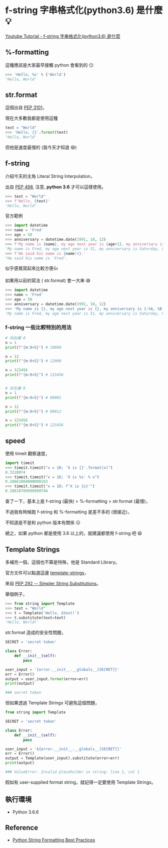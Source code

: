# f-string 字串格式化(python3.6) 是什麼 :bulb:

[Youtube Tutorial - f-string 字串格式化(python3.6) 是什麼](https://youtu.be/3agdMlpxG-4)

## %-formatting

這種應該是大家最早接觸 python 會看到的 :smirk:

```python
>>> 'Hello, %s' % ('World')
'Hello, World'
```

## str.format

這個出自 [PEP 3101](https://www.python.org/dev/peps/pep-3101/)，

現在大多數我都是使用這種

```python
text = "World"
>>> 'Hello, {}'.format(text)
'Hello, World'
```

但他是速度最慢的 (我今天才知道 :sweat_smile:)

## f-string

介紹今天的主角 Literal String Interpolation，

出自 [PEP 498](https://www.python.org/dev/peps/pep-0498/), 注意, **python 3.6** 才可以這樣使用。

```python
>>> text = "World"
>>> f'Hello, {text}'
'Hello, World'
```

官方範例

```python
>>> import datetime
>>> name = 'Fred'
>>> age = 50
>>> anniversary = datetime.date(1991, 10, 12)
>>> f'My name is {name}, my age next year is {age+1}, my anniversary is {anniversary:%A, %B %d, %Y}.'
'My name is Fred, my age next year is 51, my anniversary is Saturday, October 12, 1991.'
>>> f'He said his name is {name!r}.'
"He said his name is 'Fred'.
```

似乎感覺寫起來比較方便:+1:

如果用以前的寫法 ( str.format) 會一大串 :sweat_smile:

```python
>>> import datetime
>>> name = 'Fred'
>>> age = 50
>>> anniversary = datetime.date(1991, 10, 12)
>>> 'My name is {}, my age next year is {}, my anniversary is {:%A, %B %d, %Y}.'.format(name, age+1, anniversary)
'My name is Fred, my age next year is 51, my anniversary is Saturday, October 12, 1991.'
```

### f-string 一些比較特別的用法

```python
# 向右補 0
n = 1
print(f"{n:0<5}") # 10000

n = 12
print(f"{n:0<5}") # 12000

n = 123456
print(f"{n:0<5}") # 123456


# 向左補 0
n = 1
print(f"{n:0>5}") # 00001

n = 12
print(f"{n:0>5}") # 00012

n = 123456
print(f"{n:0>5}") # 123456
```

## speed

使用 timeit 觀察速度，

```python
import timeit
>>> timeit.timeit("x = 10; 'X is {}'.format(x)")
0.3328074
>>> timeit.timeit("x = 10; 'X is %s' % x")
0.18661060000000163
>>> timeit.timeit("x = 10; f'X is {x}'")
0.18618709999999794
```

查了一下，基本上是 f-string (最快) > %-formatting  > str.format (最慢)，

不過我有時候跑 f-string 和 %-formatting 是差不多的 (很接近)，

不知道是不是和 python 版本有關係 :expressionless:

總之，如果 python 都是使用 3.6 以上的，就建議都使用 f-string 吧 :smile:

## Template Strings

多補充一個，這個也不算是特殊，他是 Standard Library。

官方文件可以點選這邊 [template-strings](https://docs.python.org/3/library/string.html#template-strings)，

來自 [PEP 292 -- Simpler String Substitutions](https://www.python.org/dev/peps/pep-0292/)。

舉個例子，

```python
>>> from string import Template
>>> text = "World"
>>> t = Template('Hello, $text!')
>>> t.substitute(text=text)
'Hello, World!'
```

str.format 造成的安全性問題，

```python
SECRET = 'secret token'

class Error:
    def __init__(self):
        pass

user_input = '{error.__init__.__globals__[SECRET]}'
err = Error()
output = user_input.format(error=err)
print(output)

### secret token
```

但如果透過 Template Strings 可避免這個問題，

```python
from string import Template

SECRET = 'secret token'

class Error:
    def __init__(self):
        pass

user_input = '${error.__init__.__globals__[SECRET]}'
err = Error()
output = Template(user_input).substitute(error=err)
print(output)

### ValueError: Invalid placeholder in string: line 1, col 1
```

假如有 user-supplied format string，就記得一定要使用 Template Strings。

## 執行環境

* Python 3.6.6

## Reference

* [Python String Formatting Best Practices](https://realpython.com/python-string-formatting/)
